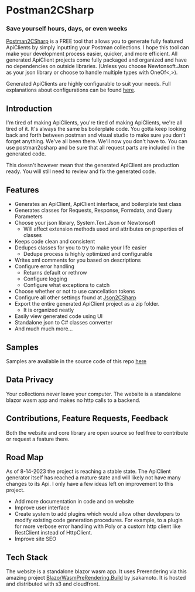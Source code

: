 # Postman2CSharp

### Save yourself hours, days, or even weeks

[Postman2CSharp](https://postman2csharp.com) is a FREE tool that allows you to generate fully featured ApiClients by simply inputting your Postman collections. I hope this tool can make your development process easier, quicker, and more efficient. All generated ApiClient projects come fully packaged and organized and have no dependencies on outside libraries. (Unless you choose Newtonsoft.Json as your json library or choose to handle multiple types with OneOf<,>).

Generated ApiClients are highly configurable to suit your needs. Full explanations about configurations can be found [here](https://postman2csharp.com/ApiClient-Configurations-Explained).

## Introduction

I'm tired of making ApiClients, you're tired of making ApiClients, we're all tired of it. It's always the same bs boilerplate code. You gotta keep looking back and forth between postman and visual studio to make sure you don't forget anything. We've all been there. We'll now you don't have to. You can use postman2csharp and be sure that all request parts are included in the generated code.

This doesn't however mean that the generated ApiClient are production ready. You will still need to review and fix the generated code.

## Features

* Generates an ApiClient, ApiClient interface, and boilerplate test class
* Generates classes for Requests, Response, Formdata, and Query Parameters
* Choose your json library, System.Text.Json or Newtonsoft
   * Will affect extension methods used and attributes on properties of classes
* Keeps code clean and consistent
* Dedupes classes for you to try to make your life easier
  * Dedupe process is highly optimized and configurable
* Writes xml comments for you based on descriptions
* Configure error handling
   * Returns default or rethrow
   * Configure logging
   * Configure what exceptions to catch
* Choose whether or not to use cancellation tokens
* Configure all other settings found at [Json2CSharp](https://json2csharp.com/)
* Export the entire generated ApiClient project as a zip folder.
   * It is organized neatly
* Easily view generated code using UI
* Standalone json to C# classes converter
* And much much more...

## Samples

Samples are available in the source code of this repo [here](https://github.com/biegehydra/Postman2CSharp/tree/master/samples)

## Data Privacy

Your collections never leave your computer. The website is a standalone blazor wasm app and makes no http calls to a backend. 

## Contributions, Feature Requests, Feedback

Both the website and core library are open source so feel free to contribute or request a feature there.

## Road Map

As of 8-14-2023 the project is reaching a stable state. The ApiClient generator itself has reached a mature state and will likely not have many changes to its Api. I only have a few ideas left on improvement to this project.

* Add more documentation in code and on website
* Improve user interface
* Create system to add plugins which would allow other developers to modify existing code generation procedures. For example, to a plugin for more verbose error handling with Poly or a custom http client like RestClient instead of HttpClient.
* Improve site SEO

## Tech Stack

The website is a standalone blazor wasm app. It uses Prerendering via this amazing project [BlazorWasmPreRendering.Build](https://github.com/jsakamoto/BlazorWasmPreRendering.Build) by  jsakamoto. It is hosted and distributed with s3 and cloudfront.
